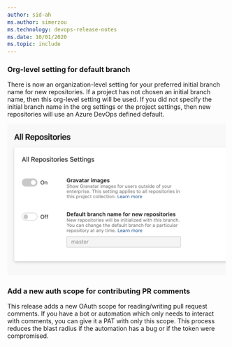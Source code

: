 ```yaml
---
author: sid-ah
ms.author: simerzou
ms.technology: devops-release-notes
ms.date: 10/01/2020
ms.topic: include
---
```


### Org-level setting for default branch

There is now an organization-level setting for your preferred initial branch name for new repositories. If a project has not chosen an initial branch name, then this org-level setting will be used. If you did not specify the initial branch name in the org settings or the project settings, then new repositories will use an Azure DevOps defined default.

<img src='../../media/176-pipelines-1-0.png' width='500' alt="branch setting for org level">

### Add a new auth scope for contributing PR comments

This release adds a new OAuth scope for reading/writing pull request comments. If you have a bot or automation which only needs to interact with comments, you can give it a PAT with only this scope. This process reduces the blast radius if the automation has a bug or if the token were compromised.